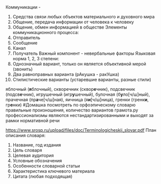 Коммуникации - 
1. Средства связи любых объектов материального и духовного мира
2. Общение, передача информации от человека к человеку
3. Общение, обмен информацией в обществе
Элементы коммуникационного процесса:
1. Отправитель
2. Сообщение
3. Канал
4. Получатель
Важный компонент - невербальные факторы
Языковая норма 1, 2, 3 степени:
1. Однозначный вариант, только он является объективной мерой (звонить)
2. Два равноправных варианта (рАкушка - ракУшка)
3. Стилистические варианты (устаревшие варианты, разные стили)

яблочный (**я**блочный), скворечник (сквор**е**чник), подсвечник (подсв**е**чник), игрушечный (игр**у**шечный), булочная (б**у**ло\[ч/ш\]ный), прачечная (пр**а**че\[ч/ш\]ная), яичница (я**и**\[ч/ш\]ница), гренки (гренк**и**, гр**е**нки)
#Домашка посмотреть по орфоэпическому словарю правильные произношения, количество вариантов
грамота.ру
профессионализмы являются нестандартизированными и выходят за рамки нормативной речи

https://www.srosp.ru/upload/files/doc/Terminologicheskij_slovar.pdf
План описания словаря:
1. Название, год издания
2. Цель словаря
3. Целевая аудитория
4. Условные обозначения
5. Особенности словарной статьи
6. Характеристика ключевого материала
7. Цитата (любая подходящая)